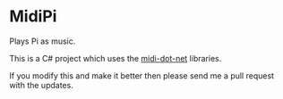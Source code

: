 MidiPi
======

Plays Pi as music.

This is a C# project which uses the [midi-dot-net](https://code.google.com/p/midi-dot-net/) libraries.

If you modify this and make it better then please send me a pull request with the updates.

